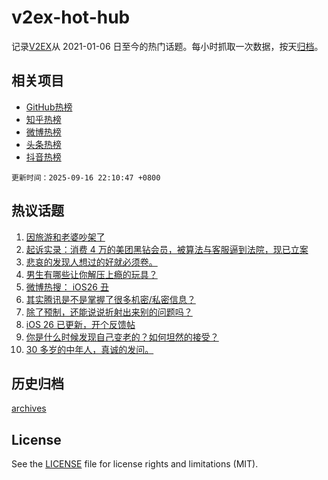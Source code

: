 # v2ex-hot-hub

 记录[V2EX](https://www.v2ex.com/)从 2021-01-06 日至今的热门话题。每小时抓取一次数据，按天[归档](archives)。
 
 ## 相关项目

- [GitHub热榜](https://github.com/lonnyzhang423/github-hot-hub)
- [知乎热榜](https://github.com/lonnyzhang423/zhihu-hot-hub)
- [微博热榜](https://github.com/lonnyzhang423/weibo-hot-hub)
- [头条热榜](https://github.com/lonnyzhang423/toutiao-hot-hub)
- [抖音热榜](https://github.com/lonnyzhang423/douyin-hot-hub)


 `更新时间：2025-09-16 22:10:47 +0800`

## 热议话题

1. [因旅游和老婆吵架了](https://www.v2ex.com/t/1159535)
1. [起诉实录：消费 4 万的美团黑钻会员，被算法与客服逼到法院，现已立案](https://www.v2ex.com/t/1159485)
1. [悲哀的发现人想过的好就必须卷。](https://www.v2ex.com/t/1159461)
1. [男生有哪些让你解压上瘾的玩具？](https://www.v2ex.com/t/1159587)
1. [微博热搜： iOS26 丑](https://www.v2ex.com/t/1159546)
1. [其实腾讯是不是掌握了很多机密/私密信息？](https://www.v2ex.com/t/1159514)
1. [除了预制，还能说说折射出来别的问题吗？](https://www.v2ex.com/t/1159503)
1. [iOS 26 已更新，开个反馈帖](https://www.v2ex.com/t/1159470)
1. [你是什么时候发现自己变老的？如何坦然的接受？](https://www.v2ex.com/t/1159537)
1. [30 多岁的中年人，真诚的发问。](https://www.v2ex.com/t/1159549)

## 历史归档

[archives](archives)

## License

See the [LICENSE](LICENSE) file for license rights and limitations (MIT).
